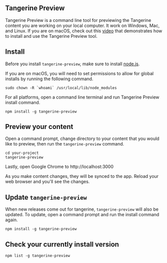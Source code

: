 ## Tangerine Preview
Tangerine Preview is a command line tool for previewing the Tangerine content you are working on your local computer. It work on Windows, Mac, and Linux. If you are on macOS, check out this [video](https://youtu.be/WV3U7AABjXA) that demonstrates how to install and use the Tangerine Preview tool.


## Install
Before you install `tangerine-preview`, make sure to install [node.js](https://nodejs.org/en/). 

If you are on macOS, you will need to set permissions to allow for global installs by running the following command.
```
sudo chown -R `whoami` /usr/local/lib/node_modules
```

For all platforms, open a command line terminal and run Tangerine Preview install command.
```
npm install -g tangerine-preview
```

## Preview your content
Open a command prompt, change directory to your content that you would like to preview, then run the `tangerine-preview` command.

```
cd your-project
tangerine-preview
```

Lastly, open Google Chrome to http://localhost:3000

As you make content changes, they will be synced to the app. Reload your web browser and you'll see the changes.


## Update `tangerine-preview`
When new releases come out for tangerine, `tangerine-preview` will also be updated. To update, open a command prompt and run the install command again.

```
npm install -g tangerine-preview
```

## Check your currently install version

```
npm list -g tangerine-preview
```



